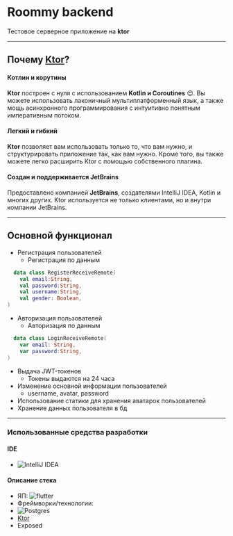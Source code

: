 # Roommy backend
Тестовое серверное приложение на **ktor**
___
## Почему [Ktor](https://ktor.io/)?
#### Котлин и корутины
**Ktor** построен с нуля с использованием **Kotlin и Coroutines** :heart_eyes:. Вы можете использовать лаконичный мультиплатформенный язык, а также мощь асинхронного программирования с интуитивно понятным императивным потоком.
#### Легкий и гибкий
**Ktor** позволяет вам использовать только то, что вам нужно, и структурировать приложение так, как вам нужно. Кроме того, вы также можете легко расширить Ktor с помощью собственного плагина.
#### Создан и поддерживается JetBrains
Предоставлено компанией **JetBrains**, создателями IntelliJ IDEA, Kotlin и многих других. Ktor используется не только клиентами, но и внутри компании JetBrains.
___
## Основной функционал
- Регистрация пользователей
  - Регистрация по данным
```kotlin
  data class RegisterReceiveRemote(
    val email:String,
    val password:String,
    val username:String,
    val gender: Boolean,
)
```
- Авторизация пользователей
  - Авторизация по данным
```kotlin
  data class LoginReceiveRemote(
    var email: String,
    var password:String,
)
```
- Выдача JWT-токенов
  - Токены выдаются на 24 часа
- Изменение основной информации пользователей
  - username, avatar, password
- Использование статики для хранения аватарок пользователей
- Хранение данных пользователя в бд
___
### Использованные средства разработки
#### IDE
- ![IntelliJ IDEA](https://img.shields.io/badge/IntelliJIDEA-000000.svg?style=for-the-badge&logo=intellij-idea&logoColor=white)

#### Описание стека
- ЯП:
![flutter](https://img.shields.io/badge/Kotlin-0095D5?&style=for-the-badge&logo=kotlin&logoColor=white)
- Фреймворки/технологии:
- ![Postgres](https://img.shields.io/badge/postgres-%23316192.svg?style=for-the-badge&logo=postgresql&logoColor=white)
- [Ktor](https://ktor.io/)
- Exposed
